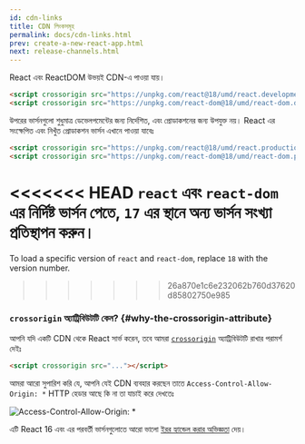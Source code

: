 ```yaml
---
id: cdn-links
title: CDN লিংকসমূহ 
permalink: docs/cdn-links.html
prev: create-a-new-react-app.html
next: release-channels.html
---
```


React এবং ReactDOM উভয়ই CDN-এ পাওয়া যায়।

```html
<script crossorigin src="https://unpkg.com/react@18/umd/react.development.js"></script>
<script crossorigin src="https://unpkg.com/react-dom@18/umd/react-dom.development.js"></script>
```

উপরের ভার্সনগুলো শুধুমাত্র ডেভেলপমেন্টের জন্য নির্দেশিত, এবং প্রোডাকশনের জন্য উপযুক্ত নয়। React এর সংক্ষেপিত এবং নিখুঁত প্রোডাকশন ভার্সন এখানে পাওয়া যাবেঃ

```html
<script crossorigin src="https://unpkg.com/react@18/umd/react.production.min.js"></script>
<script crossorigin src="https://unpkg.com/react-dom@18/umd/react-dom.production.min.js"></script>
```

<<<<<<< HEAD
`react` এবং `react-dom` এর নির্দিষ্ট ভার্সন পেতে, `17` এর স্থানে অন্য ভার্সন সংখ্যা প্রতিস্থাপন করুন।
=======
To load a specific version of `react` and `react-dom`, replace `18` with the version number.
>>>>>>> 26a870e1c6e232062b760d37620d85802750e985

### `crossorigin` অ্যাট্রিবিউটটি কেন? {#why-the-crossorigin-attribute}

আপনি যদি একটি CDN থেকে React সার্ভ করেন, তবে আমরা [`crossorigin`](https://developer.mozilla.org/en-US/docs/Web/HTML/CORS_settings_attributes) অ্যাট্রিবিউটটি রাখার পরামর্শ দেইঃ

```html
<script crossorigin src="..."></script>
```

আমরা আরো সুপারিশ করি যে, আপনি যেই CDN ব্যবহার করছেন তাতে `Access-Control-Allow-Origin: *` HTTP হেডার আছে কি না তা যাচাই করে দেখতেঃ

![Access-Control-Allow-Origin: *](../images/docs/cdn-cors-header.png)

এটি React 16 এবং এর পরবর্তী ভার্সনগুলোতে আরো ভালো [ইরর হ্যান্ডেল করার অভিজ্ঞতা](/blog/2017/07/26/error-handling-in-react-16.html) দেয়।
